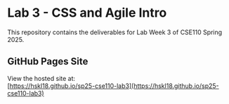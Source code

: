 # Lab 3 - CSS and Agile Intro

This repository contains the deliverables for Lab Week 3 of CSE110 Spring 2025.

## GitHub Pages Site

View the hosted site at:  
[https://hskl18.github.io/sp25-cse110-lab3](https://hskl18.github.io/sp25-cse110-lab3)
